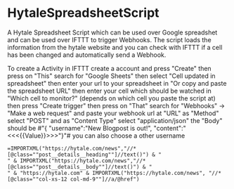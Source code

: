 # HytaleSpreadsheetScript
A Hytale Spreadsheet Script which can be used over Google spreadshet and can be used over IFTTT to trigger Webhooks.
The script loads the information from the hytale website and you can check with IFTTT if a cell has been changed and automatically send a Webhook.

To create a Activity in IFTTT create a account and press "Create"
then press on "This" search for "Google Sheets"
then select "Cell updated in spreadsheet"
then enter your url to your spreadsheet in "Or copy and paste the spreadsheet URL"
then enter your cell which should be watched in "Which cell to monitor?" (depends on which cell you paste the script at) 
then press "Create trigger"
then press on "That"
search for "Webhooks" -> "Make a web request"
and paste your webhook url at "URL"
as "Method" select "POST"
and as "Content Type" select "application/json"
the "Body" should be #"{ "username":"New Blogpost is out!", "content":"<<<{{Value}}>>>"}"# you can also choose a other username

```
=IMPORTXML("https://hytale.com/news","//*[@class=""post__details__heading""]//text()") & "
" & IMPORTXML("https://hytale.com/news","//*[@class=""post__details__body""]//text()") & "
" & "https://hytale.com" & IMPORTXML("https://hytale.com/news", "//*[@class=""col-xs-12 col-md-9""]//a/@href")
```
